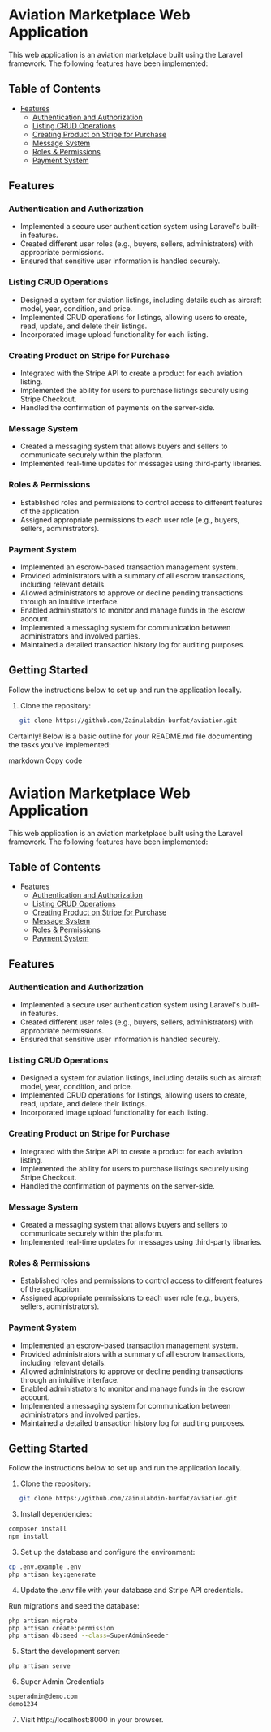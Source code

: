 # Aviation Marketplace Web Application

This web application is an aviation marketplace built using the Laravel framework. The following features have been implemented:

## Table of Contents
- [Features](#features)
  - [Authentication and Authorization](#authentication-and-authorization)
  - [Listing CRUD Operations](#listing-crud-operations)
  - [Creating Product on Stripe for Purchase](#creating-product-on-stripe-for-purchase)
  - [Message System](#message-system)
  - [Roles & Permissions](#roles--permissions)
  - [Payment System](#payment-system)

## Features

### Authentication and Authorization
- Implemented a secure user authentication system using Laravel's built-in features.
- Created different user roles (e.g., buyers, sellers, administrators) with appropriate permissions.
- Ensured that sensitive user information is handled securely.

### Listing CRUD Operations
- Designed a system for aviation listings, including details such as aircraft model, year, condition, and price.
- Implemented CRUD operations for listings, allowing users to create, read, update, and delete their listings.
- Incorporated image upload functionality for each listing.

### Creating Product on Stripe for Purchase
- Integrated with the Stripe API to create a product for each aviation listing.
- Implemented the ability for users to purchase listings securely using Stripe Checkout.
- Handled the confirmation of payments on the server-side.

### Message System
- Created a messaging system that allows buyers and sellers to communicate securely within the platform.
- Implemented real-time updates for messages using third-party libraries.

### Roles & Permissions
- Established roles and permissions to control access to different features of the application.
- Assigned appropriate permissions to each user role (e.g., buyers, sellers, administrators).

### Payment System
- Implemented an escrow-based transaction management system.
- Provided administrators with a summary of all escrow transactions, including relevant details.
- Allowed administrators to approve or decline pending transactions through an intuitive interface.
- Enabled administrators to monitor and manage funds in the escrow account.
- Implemented a messaging system for communication between administrators and involved parties.
- Maintained a detailed transaction history log for auditing purposes.

## Getting Started
Follow the instructions below to set up and run the application locally.

1. Clone the repository:
```bash
   git clone https://github.com/Zainulabdin-burfat/aviation.git
```

Certainly! Below is a basic outline for your README.md file documenting the tasks you've implemented:

markdown
Copy code
# Aviation Marketplace Web Application

This web application is an aviation marketplace built using the Laravel framework. The following features have been implemented:

## Table of Contents
- [Features](#features)
  - [Authentication and Authorization](#authentication-and-authorization)
  - [Listing CRUD Operations](#listing-crud-operations)
  - [Creating Product on Stripe for Purchase](#creating-product-on-stripe-for-purchase)
  - [Message System](#message-system)
  - [Roles & Permissions](#roles--permissions)
  - [Payment System](#payment-system)

## Features

### Authentication and Authorization
- Implemented a secure user authentication system using Laravel's built-in features.
- Created different user roles (e.g., buyers, sellers, administrators) with appropriate permissions.
- Ensured that sensitive user information is handled securely.

### Listing CRUD Operations
- Designed a system for aviation listings, including details such as aircraft model, year, condition, and price.
- Implemented CRUD operations for listings, allowing users to create, read, update, and delete their listings.
- Incorporated image upload functionality for each listing.

### Creating Product on Stripe for Purchase
- Integrated with the Stripe API to create a product for each aviation listing.
- Implemented the ability for users to purchase listings securely using Stripe Checkout.
- Handled the confirmation of payments on the server-side.

### Message System
- Created a messaging system that allows buyers and sellers to communicate securely within the platform.
- Implemented real-time updates for messages using third-party libraries.

### Roles & Permissions
- Established roles and permissions to control access to different features of the application.
- Assigned appropriate permissions to each user role (e.g., buyers, sellers, administrators).

### Payment System
- Implemented an escrow-based transaction management system.
- Provided administrators with a summary of all escrow transactions, including relevant details.
- Allowed administrators to approve or decline pending transactions through an intuitive interface.
- Enabled administrators to monitor and manage funds in the escrow account.
- Implemented a messaging system for communication between administrators and involved parties.
- Maintained a detailed transaction history log for auditing purposes.

## Getting Started
Follow the instructions below to set up and run the application locally.

1. Clone the repository:
```bash
   git clone https://github.com/Zainulabdin-burfat/aviation.git
```

3. Install dependencies:
```bash
composer install
npm install
```

3. Set up the database and configure the environment:

```bash
cp .env.example .env
php artisan key:generate
```

4. Update the .env file with your database and Stripe API credentials.

Run migrations and seed the database:

```bash
php artisan migrate
php artisan create:permission
php artisan db:seed --class=SuperAdminSeeder
```

5. Start the development server:

```bash
php artisan serve
```
6. Super Admin Credentials
```bash
superadmin@demo.com
demo1234
```
7. Visit http://localhost:8000 in your browser.
